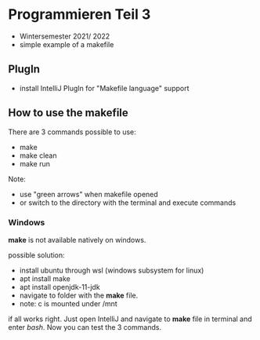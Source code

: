 # Programmieren Teil 3 
- Wintersemester 2021/ 2022
- simple example of a makefile

## PlugIn
- install IntelliJ PlugIn for "Makefile language" support
  
## How to use the makefile
There are 3 commands possible to use:
- make
- make clean
- make run

Note: 
- use "green arrows" when makefile opened
- or switch to the directory with the terminal and execute commands

### Windows
**make** is not available natively on windows. 

possible solution: 
- install ubuntu through wsl (windows subsystem for linux)
- apt install make
- apt install openjdk-11-jdk 
- navigate to folder with the **make** file. 
- note: c is mounted under /mnt

if all works right. Just open IntelliJ and navigate to **make** file in terminal and enter *bash*. Now you can test the 3 commands.



